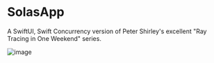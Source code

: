 # SolasApp
A SwiftUI, Swift Concurrency version of Peter Shirley's excellent "Ray Tracing in One Weekend" series.

![image](https://user-images.githubusercontent.com/797004/169878079-516c3bcc-70dc-4c12-b82b-ca3d97145225.png)
